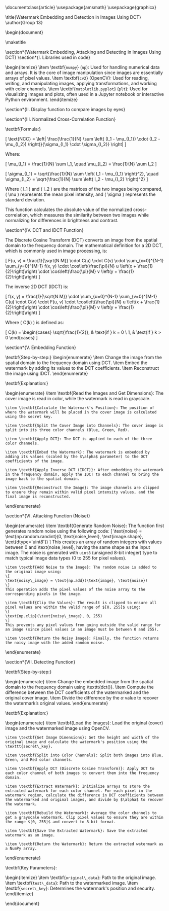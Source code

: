\documentclass{article}
\usepackage{amsmath}
\usepackage{graphicx}

\title{Watermark Embedding and Detection in Images Using DCT}
\author{Group 13}

\begin{document}

\maketitle

\section*{Watermark Embedding, Attacking and Detecting in Images Using DCT}
\section*{I. Libraries used in code}

\begin{itemize}
    \item \textbf{`numpy`} (`np`): Used for handling numerical data and arrays. It is the core of image manipulation since images are essentially arrays of pixel values.
    \item \textbf{`cv2`} (OpenCV): Used for reading, writing, and manipulating images, applying transformations, and working with color channels.
    \item \textbf{`matplotlib.pyplot`} (`plt`): Used for visualizing images and plots, often used in a Jupyter notebook or interactive Python environment.
\end{itemize}

\section*{II. Display function to compare images by eyes}

\section*{III. Normalized Cross-Correlation Function}

\textbf{Formula:}

\[
\text{NCC} = \left| \frac{\frac{1}{N} \sum \left( (I_1 - \mu_{I_1}) \cdot (I_2 - \mu_{I_2}) \right)}{\sigma_{I_1} \cdot \sigma_{I_2}} \right|
\]

Where:

\[
\mu_{I_1} = \frac{1}{N} \sum I_1, \quad \mu_{I_2} = \frac{1}{N} \sum I_2
\]

\[
\sigma_{I_1} = \sqrt{\frac{1}{N} \sum \left( I_1 - \mu_{I_1} \right)^2}, \quad \sigma_{I_2} = \sqrt{\frac{1}{N} \sum \left( I_2 - \mu_{I_2} \right)^2}
\]

Where \( I_1 \) and \( I_2 \) are the matrices of the two images being compared, \( \mu \) represents the mean pixel intensity, and \( \sigma \) represents the standard deviation.

This function calculates the absolute value of the normalized cross-correlation, which measures the similarity between two images while normalizing for differences in brightness and contrast.

\section*{IV. DCT and IDCT Function}

The Discrete Cosine Transform (DCT) converts an image from the spatial domain to the frequency domain. The mathematical definition for a 2D DCT, which is commonly used in image processing, is:

\[
F(u, v) = \frac{1}{\sqrt{N M}} \cdot C(u) \cdot C(v) \cdot \sum_{x=0}^{N-1} \sum_{y=0}^{M-1} f(x, y) \cdot \cos\left(\frac{\pi}{N} u \left(x + \frac{1}{2}\right)\right) \cdot \cos\left(\frac{\pi}{M} v \left(y + \frac{1}{2}\right)\right)
\]

The inverse 2D DCT (IDCT) is:

\[
f(x, y) = \frac{1}{\sqrt{N M}} \cdot \sum_{u=0}^{N-1} \sum_{v=0}^{M-1} C(u) \cdot C(v) \cdot F(u, v) \cdot \cos\left(\frac{\pi}{N} u \left(x + \frac{1}{2}\right)\right) \cdot \cos\left(\frac{\pi}{M} v \left(y + \frac{1}{2}\right)\right)
\]

Where \( C(k) \) is defined as:

\[
C(k) = 
\begin{cases} 
\sqrt{\frac{1}{2}}, & \text{if } k = 0 \\ 
1, & \text{if } k > 0
\end{cases}
\]

\section*{V. Embedding Function}

\textbf{Step-by-step:}
\begin{enumerate}
    \item Change the image from the spatial domain to the frequency domain using DCT.
    \item Embed the watermark by adding its values to the DCT coefficients.
    \item Reconstruct the image using IDCT.
\end{enumerate}

\textbf{Explanation:}

\begin{enumerate}
    \item \textbf{Read the Images and Get Dimensions}: The cover image is read in color, while the watermark is read in grayscale.
    
    \item \textbf{Calculate the Watermark's Position}: The position of where the watermark will be placed in the cover image is calculated using the secret key.

    \item \textbf{Split the Cover Image into Channels}: The cover image is split into its three color channels (Blue, Green, Red).

    \item \textbf{Apply DCT}: The DCT is applied to each of the three color channels.

    \item \textbf{Embed the Watermark}: The watermark is embedded by adding its values (scaled by the $\alpha$ parameter) to the DCT coefficients of the image.

    \item \textbf{Apply Inverse DCT (IDCT)}: After embedding the watermark in the frequency domain, apply the IDCT to each channel to bring the image back to the spatial domain.

    \item \textbf{Reconstruct the Image}: The image channels are clipped to ensure they remain within valid pixel intensity values, and the final image is reconstructed.
\end{enumerate}

\section*{VI. Attacking Function (Noise)}

\begin{enumerate}
    \item \textbf{Generate Random Noise}: The function first generates random noise using the following code:
    \[
    \text{noise} = \text{np.random.randint}(0, \text{noise\_level}, \text{image.shape}, \text{dtype='uint8'})
    \]
    This creates an array of random integers with values between $0$ and \text{noise\_level}, having the same shape as the input image. The noise is generated with `uint8` (unsigned 8-bit integer) type to match typical image data types (0 to 255 for pixel values).
    
    \item \textbf{Add Noise to the Image}: The random noise is added to the original image using:
    \[
    \text{noisy\_image} = \text{np.add}(\text{image}, \text{noise})
    \]
    This operation adds the pixel values of the noise array to the corresponding pixels in the image.
    
    \item \textbf{Clip the Values}: The result is clipped to ensure all pixel values are within the valid range of $[0, 255]$ using:
    \[
    \text{np.clip}(\text{noisy\_image}, 0, 255)
    \]
    This prevents any pixel values from going outside the valid range for an image (since pixel values in an image must be between 0 and 255).
    
    \item \textbf{Return the Noisy Image}: Finally, the function returns the noisy image with the added random noise.
\end{enumerate}

\section*{VII. Detecting Function}

\textbf{Step-by-step:}

\begin{enumerate}
    \item Change the embedded image from the spatial domain to the frequency domain using \texttt{dct()}.
    \item Compute the difference between the DCT coefficients of the watermarked and the original cover image.
    \item Divide the difference by the $\alpha$ value to recover the watermark’s original values.
\end{enumerate}

\textbf{Explanation:}

\begin{enumerate}
    \item \textbf{Load the Images}: Load the original (cover) image and the watermarked image using OpenCV.

    \item \textbf{Get Image Dimensions}: Get the height and width of the original image and calculate the watermark's position using the \texttt{secret\_key}.
    
    \item \textbf{Split into Color Channels}: Split both images into Blue, Green, and Red color channels.

    \item \textbf{Apply DCT (Discrete Cosine Transform)}: Apply DCT to each color channel of both images to convert them into the frequency domain.

    \item \textbf{Extract Watermark}: Initialize arrays to store the extracted watermark for each color channel. For each pixel in the watermark region, calculate the difference in DCT coefficients between the watermarked and original images, and divide by $\alpha$ to recover the watermark.

    \item \textbf{Rebuild the Watermark}: Average the color channels to get a grayscale watermark. Clip pixel values to ensure they are within the range $[0, 255]$ and convert to 8-bit format.

    \item \textbf{Save the Extracted Watermark}: Save the extracted watermark as an image.

    \item \textbf{Return the Watermark}: Return the extracted watermark as a NumPy array.
\end{enumerate}

\textbf{Key Parameters}:

\begin{itemize}
    \item \textbf{`original\_data`}: Path to the original image.
    \item \textbf{`test\_data`}: Path to the watermarked image.
    \item \textbf{`secret\_key`}: Determines the watermark's position and security.
\end{itemize}

\end{document}
